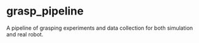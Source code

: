 # grasp_pipeline
A pipeline of grasping experiments and data collection for both simulation and real robot. 
